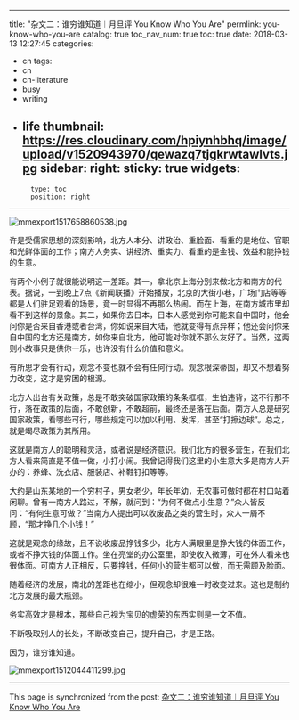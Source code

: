 
---
title: "杂文二：谁穷谁知道︱月旦评 You Know Who You Are"
permlink: you-know-who-you-are
catalog: true
toc_nav_num: true
toc: true
date: 2018-03-13 12:27:45
categories:
- cn
tags:
- cn
- cn-literature
- busy
- writing
- life
thumbnail: https://res.cloudinary.com/hpiynhbhq/image/upload/v1520943970/qewazq7tjgkrwtawlvts.jpg
sidebar:
    right:
        sticky: true
widgets:
    -
        type: toc
        position: right
---


![mmexport1517658860538.jpg](https://res.cloudinary.com/hpiynhbhq/image/upload/v1520943970/qewazq7tjgkrwtawlvts.jpg)


许是受儒家思想的深刻影响，北方人本分、讲政治、重脸面、看重的是地位、官职和光鲜体面的工作；南方人务实、讲经济、重实力、看重的是金钱、效益和能挣钱的生意。

有两个小例子就很能说明这一差距。其一，拿北京上海分别来做北方和南方的代表。据说，一到晚上7点《新闻联播》开始播放，北京的大街小巷，广场门店等等都是人们驻足观看的场景，竟一时显得不再那么热闹。而在上海，在南方城市里却看不到这样的景象。其二，如果你去日本，日本人感觉到你可能来自中国时，他会问你是否来自香港或者台湾，你如说来自大陆，他就变得有点异样；他还会问你来自中国的北方还是南方，如你来自北方，他可能对你就不那么友好了。当然，这两则小故事只是供你一乐，也许没有什么价值和意义。

有所思才会有行动，观念不变也就不会有任何行动。观念根深蒂固，却又不想着努力改变，这才是穷困的根源。

北方人出台有关政策，总是不敢突破国家政策的条条框框，生怕违背，这不行那不行，落在政策的后面，不敢创新，不敢超前，最终还是落在后面。南方人总是研究国家政策，看哪些可行，哪些规定可以加以利用、发挥，甚至“打擦边球”。总之，就是竭尽政策为其所用。

这就是南方人的聪明和灵活，或者说是经济意识。我们北方的很多营生，在我们北方人看来简直是不值一做，小打小闹。我曾记得我们这里的小生意大多是南方人开办的：养蜂、洗衣店、服装店、补鞋钉扣等等。

大约是山东某地的一个穷村子，男女老少，年长年幼，无农事可做时都在村口站着闲聊。曾有一南方人路过，不解，就问到：“为何不做点小生意？”众人皆反问：“有何生意可做？”当南方人提出可以收废品之类的营生时，众人一屑不顾，“那才挣几个小钱！”

这就是观念的缘故，且不说收废品挣钱多少，北方人满眼里是挣大钱的体面工作，或者不挣大钱的体面工作。坐在亮堂的办公室里，即使收入微薄，可在外人看来也很体面。可南方人正相反，只要挣钱，任何小的营生都可以做，而无需顾及脸面。

随着经济的发展，南北的差距也在缩小，但观念却很难一时改变过来。这也是制约北方发展的最大瓶颈。

务实高效才是根本，那些自己视为宝贝的虚荣的东西实则是一文不值。

不断吸取别人的长处，不断改变自己，提升自己，才是正路。

因为，谁穷谁知道。

![mmexport1512044411299.jpg](https://res.cloudinary.com/hpiynhbhq/image/upload/v1520943989/jg7vuocjuqtk9m95mwsq.jpg)

- - -

This page is synchronized from the post: [杂文二：谁穷谁知道︱月旦评 You Know Who You Are](https://steemit.com/@bring/you-know-who-you-are)
